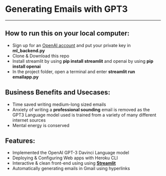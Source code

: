 # Generating Emails with GPT3


_____
## How to run this on your local computer:
* Sign up for an [OpenAI account](https://beta.openai.com/signup) and put your private key in **ml_backend.py**
* Clone & Download this repo
* Install streamlit by using **pip install streamlit** and openai by using **pip install openai**
* In the project folder, open a terminal and enter **streamlit run emailapp.py**

## Business Benefits and Usecases:
* Time saved writing medium-long sized emails
* Anxiety of writing a **professional sounding** email is removed as the GPT3 Language model used is trained from a variety of many different internet sources
* Mental energy is conserved

## Features:
* Implemented the OpenAI GPT-3 Davinci Language model
* Deploying & Configuring Web apps with Heroku CLI
* Interactive & clean front-end using using [**Streamlit**](https://streamlit.io/)
* Automatically generating emails in Gmail using hyperlinks
